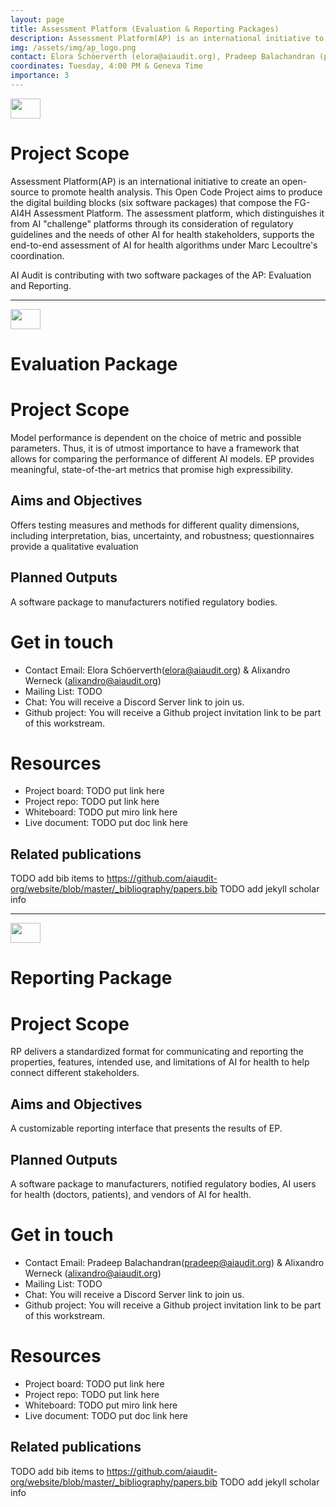 ```yaml
---
layout: page
title: Assessment Platform (Evaluation & Reporting Packages)
description: Assessment Platform(AP) is an international initiative to create an open-source to promote health analysis.
img: /assets/img/ap_logo.png
contact: Elora Schöerverth (elora@aiaudit.org), Pradeep Balachandran (pradeep@aiaudit.org) & Alixandro Werneck (alixandro@aiaudit.org)
coordinates: Tuesday, 4:00 PM & Geneva Time
importance: 3
---
```


<div class="row">
    <div class="col-sm mt-3 mt-md-0">
        <img class="img-fluid rounded z-depth-1" src="{{ '/assets/img/ap_logo.png' | relative_url }}" alt="" title="" width = "48" height = "32"/>
    </div>
</div>

# Project Scope

Assessment Platform(AP) is an international initiative to create an open-source to promote health analysis. This Open Code Project aims to produce the digital building blocks (six software packages) that compose the FG-AI4H Assessment Platform. The assessment platform, which distinguishes it from AI "challenge" platforms through its consideration of regulatory guidelines and the needs of other AI for health stakeholders, supports the end-to-end assessment of AI for health algorithms under Marc Lecoultre's coordination.

AI Audit is contributing with two software packages of the AP: Evaluation and Reporting.

_______________________________________________________

<div class="row">
    <div class="col-sm mt-3 mt-md-0">
        <img class="img-fluid rounded z-depth-1" src="{{ '/assets/img/ep_logo.png' | relative_url }}" alt="" title=""  width="48" height="32" />
    </div>
</div>

# Evaluation Package

# Project Scope

Model performance is dependent on the choice of metric and possible parameters. Thus, it is of utmost importance to have a framework that allows for comparing the performance of different AI models. EP provides meaningful, state-of-the-art metrics that promise high expressibility.

## Aims and Objectives
Offers testing measures and methods for different quality dimensions, including interpretation, bias, uncertainty, and robustness; questionnaires provide a qualitative evaluation

## Planned Outputs
A software package to manufacturers notified regulatory bodies.

# Get in touch
* Contact Email: Elora Schöerverth(elora@aiaudit.org) & Alixandro Werneck (alixandro@aiaudit.org)
* Mailing List: TODO
* Chat: You will receive a Discord Server link to join us.
* Github project: You will receive a Github project invitation link to be part of this workstream.

# Resources
* Project board: TODO put link here
* Project repo: TODO put link here
* Whiteboard: TODO put miro link here
* Live document: TODO put doc link here

## Related publications
TODO add bib items to https://github.com/aiaudit-org/website/blob/master/_bibliography/papers.bib
TODO add jekyll scholar info

_______________________________________________________

<div class="row">
    <div class="col-sm mt-3 mt-md-0">
        <img class="img-fluid rounded z-depth-1" src="{{ '/assets/img/rp_logo.png' | relative_url }}" alt="" title="" width = "48" height = "32"/>
    </div>
</div>

# Reporting Package

# Project Scope
RP delivers a standardized format for communicating and reporting the properties, features, intended use, and limitations of AI for health to help connect different stakeholders.

## Aims and Objectives
A customizable reporting interface that presents the results of EP.

## Planned Outputs
A software package to manufacturers, notified regulatory bodies, AI users for health (doctors, patients), and vendors of AI for health.

# Get in touch
* Contact Email: Pradeep Balachandran(pradeep@aiaudit.org) & Alixandro Werneck (alixandro@aiaudit.org)
* Mailing List: TODO
* Chat: You will receive a Discord Server link to join us.
* Github project: You will receive a Github project invitation link to be part of this workstream.

# Resources
* Project board: TODO put link here
* Project repo: TODO put link here
* Whiteboard: TODO put miro link here
* Live document: TODO put doc link here

## Related publications
TODO add bib items to https://github.com/aiaudit-org/website/blob/master/_bibliography/papers.bib
TODO add jekyll scholar info
